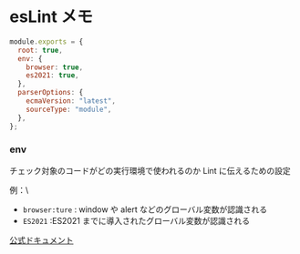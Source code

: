 # esLint メモ

```javascript --.eslintrc.js
module.exports = {
  root: true,
  env: {
    browser: true,
    es2021: true,
  },
  parserOptions: {
    ecmaVersion: "latest",
    sourceType: "module",
  },
};
```

### env

チェック対象のコードがどの実行環境で使われるのか Lint に伝えるための設定

例：\

- `browser:ture` : window や alert などのグローバル変数が認識される
- `ES2021` :ES2021 までに導入されたグローバル変数が認識される

[公式ドキュメント](https://eslint.org/docs/latest/use/configure/language-options#specifying-environments)
